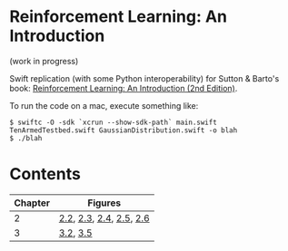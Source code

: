 # Reinforcement Learning: An Introduction

(work in progress)

Swift replication (with some Python interoperability) for Sutton & Barto's book: [Reinforcement Learning: An Introduction (2nd Edition)](http://incompleteideas.net/book/the-book-2nd.html).

To run the code on a mac, execute something like:
```
$ swiftc -O -sdk `xcrun --show-sdk-path` main.swift TenArmedTestbed.swift GaussianDistribution.swift -o blah
$ ./blah
```

# Contents

| Chapter | Figures |
| ------- | ------- |
| 2 | [2.2](ReinforcementLearning/Chapter_2/Fig_2.2.png), [2.3](ReinforcementLearning/Chapter_2/Fig_2.3.png), [2.4](ReinforcementLearning/Chapter_2/Fig_2.4.png), [2.5](ReinforcementLearning/Chapter_2/Fig_2.5.png), [2.6](ReinforcementLearning/Chapter_2/Fig_2.6.png) |
| 3 | [3.2](ReinforcementLearning/Chapter_3/Fig_3.2.png), [3.5](ReinforcementLearning/Chapter_3/Fig_3.5.png) |
